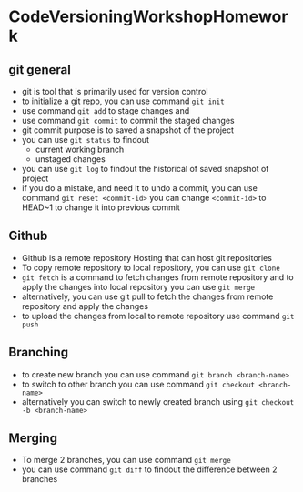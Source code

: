 # CodeVersioningWorkshopHomework

## git general
- git is tool that is primarily used for version control
- to initialize a git repo, you can use command `git init`
- use command `git add` to stage changes and 
- use command `git commit` to commit the staged changes
- git commit purpose is to saved a snapshot of the project 
- you can use `git status` to findout
	- current working branch 
	- unstaged changes 
- you can use `git log` to findout the historical of saved snapshot of project
- if you do a mistake, and need it to undo a commit, you can use command `git reset <commit-id>` you can change `<commit-id>` to HEAD~1 to change it into previous commit

## Github
- Github is a remote repository Hosting that can host git repositories 
- To copy remote repository to local repository, you can use `git clone`
- `git fetch` is a command to fetch changes from remote repository and to apply the changes into local repository you can use `git merge`
- alternatively, you can use git pull to fetch the changes from remote repository and apply the changes 
- to upload the changes from local to remote repository use command `git push`

## Branching
- to create new branch you can use command `git branch <branch-name>`
- to switch to other branch you can use command `git checkout <branch-name>`
- alternatively you can switch to newly created branch using `git checkout -b <branch-name>`

## Merging
- To merge 2 branches, you can use command `git merge`
- you can use command `git diff` to findout the difference between 2 branches
